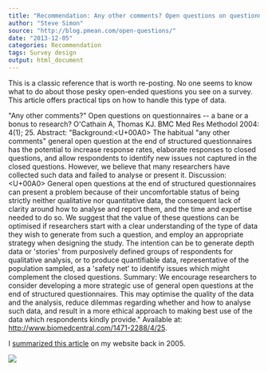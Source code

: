 ```yaml
---
title: "Recommendation: Any other comments? Open questions on questionnaires. A bane or a bonus to research?"
author: "Steve Simon"
source: "http://blog.pmean.com/open-questions/"
date: "2013-12-05"
categories: Recommendation
tags: Survey design
output: html_document
---
```


This is a classic reference that is worth re-posting. No one seems to
know what to do about those pesky open-ended questions you see on a
survey. This article offers practical tips on how to handle this type of
data.

<!---More--->

"Any other comments?" Open questions on questionnaires -- a bane or a
bonus to research? O'Cathain A, Thomas KJ. BMC Med Res Methodol 2004:
4(1); 25. Abstract: "Background:<U+00A0> The habitual "any other comments"
general open question at the end of structured questionnaires has the
potential to increase response rates, elaborate responses to closed
questions, and allow respondents to identify new issues not captured in
the closed questions. However, we believe that many researchers have
collected such data and failed to analyse or present it. Discussion:<U+00A0>
General open questions at the end of structured questionnaires can
present a problem because of their uncomfortable status of being
strictly neither qualitative nor quantitative data, the consequent lack
of clarity around how to analyse and report them, and the time and
expertise needed to do so. We suggest that the value of these questions
can be optimised if researchers start with a clear understanding of the
type of data they wish to generate from such a question, and employ an
appropriate strategy when designing the study. The intention can be to
generate depth data or 'stories' from purposively defined groups of
respondents for qualitative analysis, or to produce quantifiable data,
representative of the population sampled, as a 'safety net' to identify
issues which might complement the closed questions. Summary: We
encourage researchers to consider developing a more strategic use of
general open questions at the end of structured questionnaires. This may
optimise the quality of the data and the analysis, reduce dilemmas
regarding whether and how to analyse such data, and result in a more
ethical approach to making best use of the data which respondents kindly
provide." Available at: <http://www.biomedcentral.com/1471-2288/4/25>.

I [summarized this
article](http://www.pmean.com/05/OpenEndedQuestions.html) on my website
back in 2005.

![](http://www.pmean.com/images/images/13/open-questions01.png)




